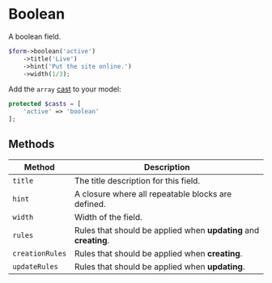 # Boolean

A boolean field.

```php
$form->boolean('active')
    ->title('Live')
    ->hint('Put the site online.')
    ->width(1/3);
```

Add the `array` [cast](https://laravel.com/docs/5.2/eloquent-mutators#attribute-casting) to your model:

```php
protected $casts = [
    'active' => 'boolean'
];
```

## Methods

| Method          | Description                                                      |
| --------------- | ---------------------------------------------------------------- |
| `title`         | The title description for this field.                            |
| `hint`          | A closure where all repeatable blocks are defined.               |
| `width`         | Width of the field.                                              |
| `rules`         | Rules that should be applied when **updating** and **creating**. |
| `creationRules` | Rules that should be applied when **creating**.                  |
| `updateRules`   | Rules that should be applied when **updating**.                  |
